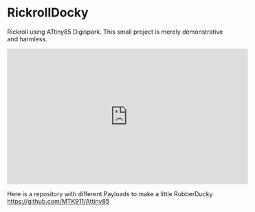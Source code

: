 # RickrollDocky
Rickroll using ATtiny85 Digispark.
This small project is merely demonstrative and harmless.
<iframe width="560" height="315" src="https://www.youtube.com/embed/6k16ERBc7AE" title="YouTube video player" frameborder="0" allow="accelerometer; autoplay; clipboard-write; encrypted-media; gyroscope; picture-in-picture; web-share" allowfullscreen></iframe>

 Here is a repository with different Payloads to make a little RubberDucky https://github.com/MTK911/Attiny85